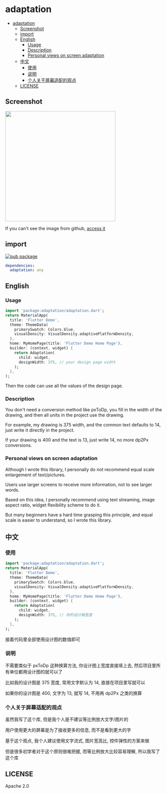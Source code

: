 # adaptation

- [adaptation](#adaptation)
  - [Screenshot](#screenshot)
  - [import](#import)
  - [English](#english)
    - [Usage](#usage)
    - [Description](#description)
    - [Personal views on screen adaptation](#personal-views-on-screen-adaptation)
  - [中文](#中文)
    - [使用](#使用)
    - [说明](#说明)
    - [个人关于屏幕适配的观点](#个人关于屏幕适配的观点)
  - [LICENSE](#license)

## Screenshot

<img src='https://cdn.jsdelivr.net/gh/kikt-blog/test_images/Kapture%202020-05-26%20at%2014.07.10.gif' width=350/>

If you can't see the image from github, [access it](https://cdn.jsdelivr.net/gh/kikt-blog/test_images/Kapture%202020-05-26%20at%2014.07.10.gif)

## import

[![pub package](https://img.shields.io/pub/v/adaptation.svg)](https://pub.dartlang.org/packages/adaptation)

```yaml
dependencies:
  adaptation: any
```

## English

### Usage

```dart
import 'package:adaptation/adaptation.dart';
return MaterialApp(
  title: 'Flutter Demo',
  theme: ThemeData(
    primarySwatch: Colors.blue,
    visualDensity: VisualDensity.adaptivePlatformDensity,
  ),
  home: MyHomePage(title: 'Flutter Demo Home Page'),
  builder: (context, widget) {
    return Adaptation(
      child: widget,
      designWidth: 375, // your design page width
    );
  },
);
```

Then the code can use all the values of the design page.

### Description

You don't need a conversion method like pxToDp, you fill in the width of the drawing, and then all units in the project use the drawing.

For example, my drawing is 375 width, and the common text defaults to 14, just write it directly in the project.

If your drawing is 400 and the text is 13, just write 14, no more dp2Px conversions.

### Personal views on screen adaptation

Although I wrote this library, I personally do not recommend equal scale enlargement of text/pictures.

Users use larger screens to receive more information, not to see larger words.

Based on this idea, I personally recommend using text streaming, image aspect ratio, widget flexibility scheme to do it.

But many beginners have a hard time grasping this principle, and equal scale is easier to understand, so I wrote this library.

## 中文

### 使用

```dart
import 'package:adaptation/adaptation.dart';
return MaterialApp(
  title: 'Flutter Demo',
  theme: ThemeData(
    primarySwatch: Colors.blue,
    visualDensity: VisualDensity.adaptivePlatformDensity,
  ),
  home: MyHomePage(title: 'Flutter Demo Home Page'),
  builder: (context, widget) {
    return Adaptation(
      child: widget,
      designWidth: 375, // 你的设计稿宽度
    );
  },
);
```

接着代码里全部使用设计图的数值即可

### 说明

不需要类似于 pxToDp 这种换算方法, 你设计图上宽度直接填上去, 然后项目里所有单位都用设计图的就可以了

比如我的设计图是 375 宽度, 常用文字默认为 14, 直接在项目里写就可以

如果你的设计图是 400, 文字为 13, 就写 14, 不用再 dp2Px 之类的换算

### 个人关于屏幕适配的观点

虽然我写了这个库, 但是我个人是不建议等比例放大文字/图片的

用户使用更大的屏幕是为了接收更多的信息, 而不是看到更大的字

基于这个观点, 我个人建议使用文字流式, 图片宽高比, 控件弹性的方案来做

但是很多初学者对于这个原则很难把握, 而等比例放大比较容易理解, 所以我写了这个库

## LICENSE

Apache 2.0
